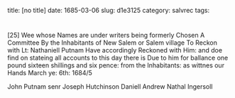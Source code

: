 title: [no title]
date: 1685-03-06
slug: d1e3125
category: salvrec
tags: 


<div markdown class="doc" id="d1e3125">


# 

[25] Wee whose Names are under writers being formerly Chosen A Committee By the Inhabitants of New Salem or Salem village To Reckon with Lt: Nathaniell Putnam Have accordingly Reckoned with Him: and doe find on stateing all accounts to this day there is Due to him for ballance one pound sixteen shillings and six pence: from the Inhabitants: as wittnes our Hands March ye: 6th: 1684/5

John Putnam senr Joseph Hutchinson  Daniell Andrew Nathal Ingersoll
</div>